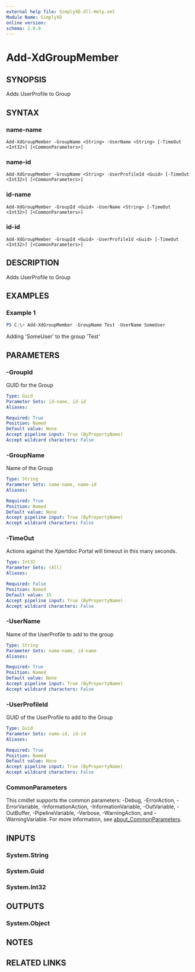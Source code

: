 ```yaml
---
external help file: SimplyXD.dll-Help.xml
Module Name: SimplyXD
online version:
schema: 2.0.0
---
```


# Add-XdGroupMember

## SYNOPSIS
Adds UserProfile to Group

## SYNTAX

### name-name
```
Add-XdGroupMember -GroupName <String> -UserName <String> [-TimeOut <Int32>] [<CommonParameters>]
```

### name-id
```
Add-XdGroupMember -GroupName <String> -UserProfileId <Guid> [-TimeOut <Int32>] [<CommonParameters>]
```

### id-name
```
Add-XdGroupMember -GroupId <Guid> -UserName <String> [-TimeOut <Int32>] [<CommonParameters>]
```

### id-id
```
Add-XdGroupMember -GroupId <Guid> -UserProfileId <Guid> [-TimeOut <Int32>] [<CommonParameters>]
```

## DESCRIPTION
Adds UserProfile to Group

## EXAMPLES

### Example 1
```powershell
PS C:\> Add-XdGroupMember -GroupName Test -UserName SomeUser
```

Adding 'SomeUser' to the group 'Test'

## PARAMETERS

### -GroupId
GUID for the Group

```yaml
Type: Guid
Parameter Sets: id-name, id-id
Aliases:

Required: True
Position: Named
Default value: None
Accept pipeline input: True (ByPropertyName)
Accept wildcard characters: False
```

### -GroupName
Name of the Group

```yaml
Type: String
Parameter Sets: name-name, name-id
Aliases:

Required: True
Position: Named
Default value: None
Accept pipeline input: True (ByPropertyName)
Accept wildcard characters: False
```

### -TimeOut
Actions against the Xpertdoc Portal will timeout in this many seconds.

```yaml
Type: Int32
Parameter Sets: (All)
Aliases:

Required: False
Position: Named
Default value: 15
Accept pipeline input: True (ByPropertyName)
Accept wildcard characters: False
```

### -UserName
Name of the UserProfile to add to the group

```yaml
Type: String
Parameter Sets: name-name, id-name
Aliases:

Required: True
Position: Named
Default value: None
Accept pipeline input: True (ByPropertyName)
Accept wildcard characters: False
```

### -UserProfileId
GUID of the UserProfile to add to the Group

```yaml
Type: Guid
Parameter Sets: name-id, id-id
Aliases:

Required: True
Position: Named
Default value: None
Accept pipeline input: True (ByPropertyName)
Accept wildcard characters: False
```

### CommonParameters
This cmdlet supports the common parameters: -Debug, -ErrorAction, -ErrorVariable, -InformationAction, -InformationVariable, -OutVariable, -OutBuffer, -PipelineVariable, -Verbose, -WarningAction, and -WarningVariable. For more information, see [about_CommonParameters](http://go.microsoft.com/fwlink/?LinkID=113216).

## INPUTS

### System.String

### System.Guid

### System.Int32

## OUTPUTS

### System.Object
## NOTES

## RELATED LINKS
